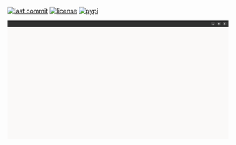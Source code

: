 [![last commit](https://img.shields.io/github/last-commit/SantosVilanculos/rokugu)](https://github.com/SantosVilanculos/rokugu/commits/main)
[![license](https://img.shields.io/github/license/SantosVilanculos/rokugu)](https://github.com/SantosVilanculos/rokugu/blob/main/LICENSE)
[![pypi](https://img.shields.io/pypi/v/rokugu)](https://pypi.org/project/rokugu)

![screenshot](https://raw.githubusercontent.com/SantosVilanculos/rokugu/main/screenshot.png)
